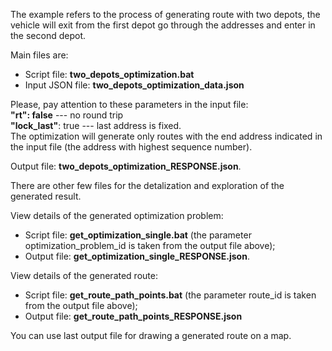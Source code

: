 The example refers to the process of generating route with two depots, the vehicle will exit from the first depot go through the addresses and enter in the second depot.

Main files are:
- Script file: **two_depots_optimization.bat**
- Input JSON file: **two_depots_optimization_data.json**

Please, pay attention to these parameters in the input file:<br>
**"rt": false** --- no round trip<br>
**"lock_last"**: true --- last address is fixed. <br>The optimization will generate only routes with the end address indicated in the input file (the address with highest sequence number).

Output file: **two_depots_optimization_RESPONSE.json**.

There are other few files for the detalization and exploration of the generated result.

View details of the generated optimization problem:
- Script file: **get_optimization_single.bat** (the parameter optimization_problem_id is taken from the output file above);
- Output file: **get_optimization_single_RESPONSE.json**.

View details of the generated route:
- Script file: **get_route_path_points.bat** (the parameter route_id is taken from the output file above);
- Output file: **get_route_path_points_RESPONSE.json**

You can use last output file for drawing a generated route on a map.
